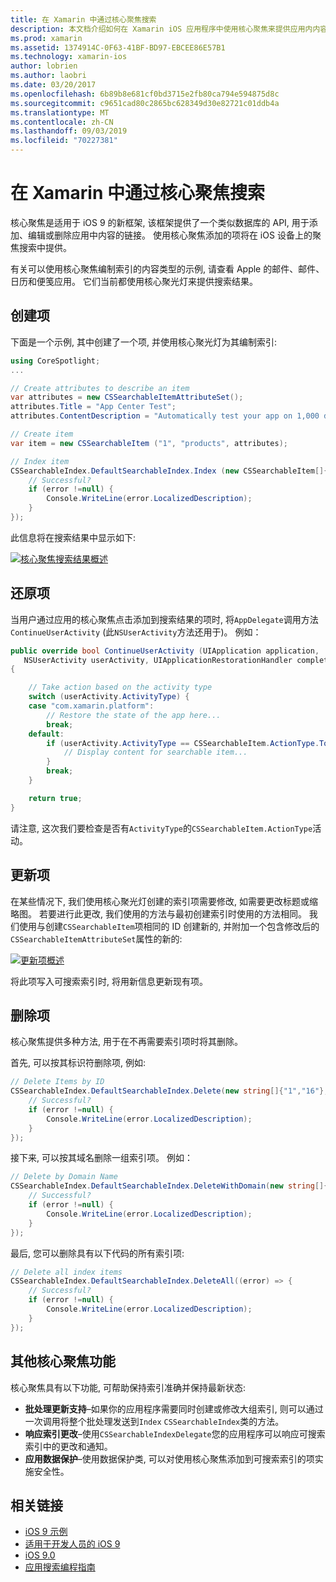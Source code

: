 ```yaml
---
title: 在 Xamarin 中通过核心聚焦搜索
description: 本文档介绍如何在 Xamarin iOS 应用程序中使用核心聚焦来提供应用内内容的链接。 本文介绍了如何创建、还原、更新和删除可搜索的项。
ms.prod: xamarin
ms.assetid: 1374914C-0F63-41BF-BD97-EBCEE86E57B1
ms.technology: xamarin-ios
author: lobrien
ms.author: laobri
ms.date: 03/20/2017
ms.openlocfilehash: 6b89b8e681cf0bd3715e2fb80ca794e594875d8c
ms.sourcegitcommit: c9651cad80c2865bc628349d30e82721c01ddb4a
ms.translationtype: MT
ms.contentlocale: zh-CN
ms.lasthandoff: 09/03/2019
ms.locfileid: "70227381"
---
```

# <a name="search-with-core-spotlight-in-xamarinios"></a>在 Xamarin 中通过核心聚焦搜索

核心聚焦是适用于 iOS 9 的新框架, 该框架提供了一个类似数据库的 API, 用于添加、编辑或删除应用中内容的链接。 使用核心聚焦添加的项将在 iOS 设备上的聚焦搜索中提供。

有关可以使用核心聚焦编制索引的内容类型的示例, 请查看 Apple 的邮件、邮件、日历和便笺应用。 它们当前都使用核心聚光灯来提供搜索结果。

## <a name="creating-an-item"></a>创建项

下面是一个示例, 其中创建了一个项, 并使用核心聚光灯为其编制索引:

```csharp
using CoreSpotlight;
...

// Create attributes to describe an item
var attributes = new CSSearchableItemAttributeSet();
attributes.Title = "App Center Test";
attributes.ContentDescription = "Automatically test your app on 1,000 devices in the cloud.";

// Create item
var item = new CSSearchableItem ("1", "products", attributes);

// Index item
CSSearchableIndex.DefaultSearchableIndex.Index (new CSSearchableItem[]{ item }, (error) => {
    // Successful?
    if (error !=null) {
        Console.WriteLine(error.LocalizedDescription);
    }
});
```

此信息将在搜索结果中显示如下:

[![](corespotlight-images/corespotlight01.png "核心聚焦搜索结果概述")](corespotlight-images/corespotlight01.png#lightbox)

## <a name="restoring-an-item"></a>还原项

当用户通过应用的核心聚焦点击添加到搜索结果的项时, 将`AppDelegate`调用方法`ContinueUserActivity` (此`NSUserActivity`方法还用于)。 例如：

```csharp
public override bool ContinueUserActivity (UIApplication application,
   NSUserActivity userActivity, UIApplicationRestorationHandler completionHandler)
{

    // Take action based on the activity type
    switch (userActivity.ActivityType) {
    case "com.xamarin.platform":
        // Restore the state of the app here...
        break;
    default:
        if (userActivity.ActivityType == CSSearchableItem.ActionType.ToString ()) {
            // Display content for searchable item...
        }
        break;
    }

    return true;
}
```

请注意, 这次我们要检查是否有`ActivityType`的`CSSearchableItem.ActionType`活动。

## <a name="updating-an-item"></a>更新项

在某些情况下, 我们使用核心聚光灯创建的索引项需要修改, 如需要更改标题或缩略图。 若要进行此更改, 我们使用的方法与最初创建索引时使用的方法相同。
我们使用与创建`CSSearchableItem`项相同的 ID 创建新的, 并附加一个包含修改后的`CSSearchableItemAttributeSet`属性的新的:

[![](corespotlight-images/corespotlight02.png "更新项概述")](corespotlight-images/corespotlight02.png#lightbox)

将此项写入可搜索索引时, 将用新信息更新现有项。

## <a name="deleting-an-item"></a>删除项

核心聚焦提供多种方法, 用于在不再需要索引项时将其删除。

首先, 可以按其标识符删除项, 例如:

```csharp
// Delete Items by ID
CSSearchableIndex.DefaultSearchableIndex.Delete(new string[]{"1","16"},(error) => {
    // Successful?
    if (error !=null) {
        Console.WriteLine(error.LocalizedDescription);
    }
});
```

接下来, 可以按其域名删除一组索引项。 例如：

```csharp
// Delete by Domain Name
CSSearchableIndex.DefaultSearchableIndex.DeleteWithDomain(new string[]{"domain-name"},(error) => {
    // Successful?
    if (error !=null) {
        Console.WriteLine(error.LocalizedDescription);
    }
});
```

最后, 您可以删除具有以下代码的所有索引项:

```csharp
// Delete all index items
CSSearchableIndex.DefaultSearchableIndex.DeleteAll((error) => {
    // Successful?
    if (error !=null) {
        Console.WriteLine(error.LocalizedDescription);
    }
});
```

## <a name="additional-core-spotlight-features"></a>其他核心聚焦功能

核心聚焦具有以下功能, 可帮助保持索引准确并保持最新状态:

- **批处理更新支持**–如果你的应用程序需要同时创建或修改大组索引, 则可以通过一次调用将整个批处理发送到`Index` `CSSearchableIndex`类的方法。
- **响应索引更改**–使用`CSSearchableIndexDelegate`您的应用程序可以响应可搜索索引中的更改和通知。
- **应用数据保护**–使用数据保护类, 可以对使用核心聚焦添加到可搜索索引的项实施安全性。



## <a name="related-links"></a>相关链接

- [iOS 9 示例](https://docs.microsoft.com/samples/browse/?products=xamarin&term=Xamarin.iOS+iOS9)
- [适用于开发人员的 iOS 9](https://developer.apple.com/ios/pre-release/)
- [iOS 9.0](https://developer.apple.com/library/prerelease/ios/releasenotes/General/WhatsNewIniOS/Articles/iOS9.html)
- [应用搜索编程指南](https://developer.apple.com/library/prerelease/ios/documentation/General/Conceptual/AppSearch/index.html#//apple_ref/doc/uid/TP40016308)
